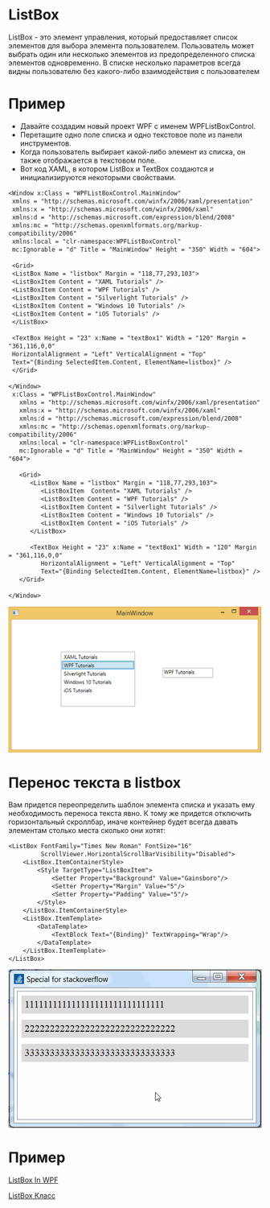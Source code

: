 # ListBox

ListBox - это элемент управления, который предоставляет список элементов для выбора элемента пользователем. Пользователь может выбрать один или несколько элементов из предопределенного списка элементов одновременно. В списке несколько параметров всегда видны пользователю без какого-либо взаимодействия с пользователем

# Пример

- Давайте создадим новый проект WPF с именем WPFListBoxControl.
- Перетащите одно поле списка и одно текстовое поле из панели инструментов.
- Когда пользователь выбирает какой-либо элемент из списка, он также отображается в текстовом поле.
- Вот код XAML, в котором ListBox и TextBox создаются и инициализируются некоторыми свойствами.

```
<Window x:Class = "WPFListBoxControl.MainWindow" 
 xmlns = "http://schemas.microsoft.com/winfx/2006/xaml/presentation" 
 xmlns:x = "http://schemas.microsoft.com/winfx/2006/xaml" 
 xmlns:d = "http://schemas.microsoft.com/expression/blend/2008" 
 xmlns:mc = "http://schemas.openxmlformats.org/markup-compatibility/2006" 
 xmlns:local = "clr-namespace:WPFListBoxControl"
 mc:Ignorable = "d" Title = "MainWindow" Height = "350" Width = "604">
 
 <Grid> 
 <ListBox Name = "listbox" Margin = "118,77,293,103">
 <ListBoxItem Content = "XAML Tutorials" /> 
 <ListBoxItem Content = "WPF Tutorials" /> 
 <ListBoxItem Content = "Silverlight Tutorials" /> 
 <ListBoxItem Content = "Windows 10 Tutorials" /> 
 <ListBoxItem Content = "iOS Tutorials" /> 
 </ListBox> 
 
 <TextBox Height = "23" x:Name = "textBox1" Width = "120" Margin = "361,116,0,0" 
 HorizontalAlignment = "Left" VerticalAlignment = "Top" 
 Text="{Binding SelectedItem.Content, ElementName=listbox}" /> 
 </Grid> 
 
</Window>
 x:Class = "WPFListBoxControl.MainWindow" 
   xmlns = "http://schemas.microsoft.com/winfx/2006/xaml/presentation" 
   xmlns:x = "http://schemas.microsoft.com/winfx/2006/xaml" 
   xmlns:d = "http://schemas.microsoft.com/expression/blend/2008" 
   xmlns:mc = "http://schemas.openxmlformats.org/markup-compatibility/2006" 
   xmlns:local = "clr-namespace:WPFListBoxControl"
   mc:Ignorable = "d" Title = "MainWindow" Height = "350" Width = "604">
	
   <Grid> 
      <ListBox Name = "listbox" Margin = "118,77,293,103">
         <ListBoxItem  Content= "XAML Tutorials" /> 
         <ListBoxItem Content = "WPF Tutorials" /> 
         <ListBoxItem Content = "Silverlight Tutorials" /> 
         <ListBoxItem Content = "Windows 10 Tutorials" /> 
         <ListBoxItem Content = "iOS Tutorials" /> 
      </ListBox> 
		
      <TextBox Height = "23" x:Name = "textBox1" Width = "120" Margin = "361,116,0,0"  
         HorizontalAlignment = "Left" VerticalAlignment = "Top"  
         Text="{Binding SelectedItem.Content, ElementName=listbox}" /> 
   </Grid> 
	
</Window>
```
![](https://github.com/plyusninaEV/PM05/blob/main/WPF/images/output_of_listbox.png)

# Перенос текста в listbox

Вам придется переопределить шаблон элемента списка и указать ему необходимость переноса текста явно. К тому же придется отключить горизонтальный скроллбар, иначе контейнер будет всегда давать элементам столько места сколько они хотят:
```
<ListBox FontFamily="Times New Roman" FontSize="16"
         ScrollViewer.HorizontalScrollBarVisibility="Disabled">
    <ListBox.ItemContainerStyle>
        <Style TargetType="ListBoxItem">
            <Setter Property="Background" Value="Gainsboro"/>
            <Setter Property="Margin" Value="5"/>
            <Setter Property="Padding" Value="5"/>
        </Style>
    </ListBox.ItemContainerStyle>
    <ListBox.ItemTemplate>
        <DataTemplate>
            <TextBlock Text="{Binding}" TextWrapping="Wrap"/>
        </DataTemplate>
    </ListBox.ItemTemplate>
</ListBox>
```
![](https://github.com/plyusninaEV/PM05/blob/main/WPF/images/8n9mA.gif)

# Пример 

[ListBox In WPF](https://www.c-sharpcorner.com/uploadfile/mahesh/listbox-in-wpf/)

[ListBox Класс](https://googleweblight.com/sp?hl=ru-RU&geid=NSTN&u=https://docs.microsoft.com/ru-ru/dotnet/api/system.windows.forms.listbox)
